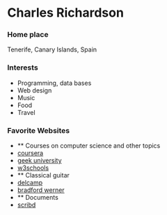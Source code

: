 # Charles Richardson

### Home place
Tenerife, Canary Islands, Spain

### Interests
* Programming, data bases
* Web design
* Music
* Food
* Travel

### Favorite Websites
* ** Courses on computer science and other topics
 * [coursera](https://www.coursera.org)
 * [geek university](https://geek-university.com)
 * [w3schools](https://www.w3schools.com)
* ** Classical guitar
 * [delcamp](https://www.classicalguitardelcamp.com)
 * [bradford werner](https://www.thisisclassicalguitar.com)
* ** Documents
 * [scribd](https://es.scribd.com)

